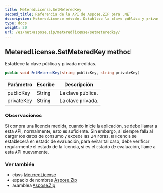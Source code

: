 ```yaml
---
title: MeteredLicense.SetMeteredKey
second_title: Referencia de la API de Aspose.ZIP para .NET
description: MeteredLicense método. Establece la clave pública y privada medidas.
type: docs
weight: 20
url: /es/net/aspose.zip/meteredlicense/setmeteredkey/
---
```

## MeteredLicense.SetMeteredKey method

Establece la clave pública y privada medidas.

```csharp
public void SetMeteredKey(string publicKey, string privateKey)
```

| Parámetro | Escribe | Descripción |
| --- | --- | --- |
| publicKey | String | La clave pública. |
| privateKey | String | La clave privada. |

### Observaciones

Si compra una licencia medida, cuando inicie la aplicación, se debe llamar a esta API, normalmente, esto es suficiente. Sin embargo, si siempre falla al cargar los datos de consumo y excede las 24 horas, la licencia se establecerá en estado de evaluación, para evitar tal caso, debe verificar regularmente el estado de la licencia, si es el estado de evaluación, llame a esta API nuevamente.

### Ver también

* class [MeteredLicense](../)
* espacio de nombres [Aspose.Zip](../../meteredlicense/)
* asamblea [Aspose.Zip](../../../)


